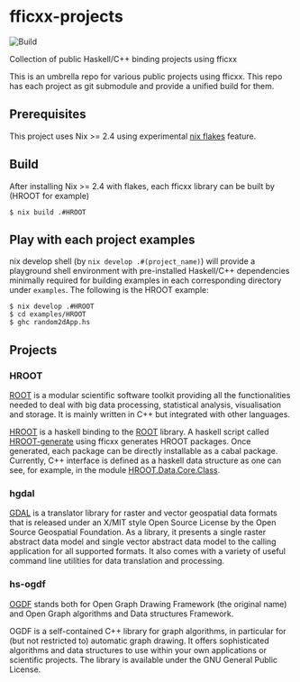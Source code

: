 # fficxx-projects

![Build](https://github.com/wavewave/fficxx-projects/actions/workflows/build.yml/badge.svg)

Collection of public Haskell/C++ binding projects using fficxx

This is an umbrella repo for various public projects using fficxx. This repo has each project as git submodule and provide a unified build for them.

## Prerequisites

This project uses Nix >= 2.4 using experimental [nix flakes](https://nixos.wiki/wiki/Flakes) feature.

## Build

After installing Nix >= 2.4 with flakes, each fficxx library can be built by (HROOT for example)
```
$ nix build .#HROOT
```

## Play with each project examples

nix develop shell (by `nix develop .#(project_name)`) will provide a playground shell environment with pre-installed
Haskell/C++ dependencies minimally required for building examples in each corresponding directory under `examples`.
The following is the HROOT example:
```
$ nix develop .#HROOT
$ cd examples/HROOT
$ ghc random2dApp.hs
```

## Projects

### HROOT
[ROOT](https://root.cern.ch) is a modular scientific software toolkit providing all the functionalities needed to deal with big data processing, statistical analysis, visualisation and storage. It is mainly written in C++ but integrated with other languages.

[HROOT](http://ianwookim.org/HROOT) is a haskell binding to the [ROOT](https://root.cern.ch) library. A haskell script called [HROOT-generate](http://github.com/wavewave/HROOT/blob/master/HROOT-generate) using fficxx generates HROOT packages. Once generated, each package can be directly installable as a cabal package. Currently, C++ interface is defined as a haskell data structure as one can see, for example, in the module [HROOT.Data.Core.Class](https://github.com/wavewave/HROOT/blob/master/HROOT-generate/lib/HROOT/Data/Core/Class.hs).

### hgdal
[GDAL](https://gdal.org) is a translator library for raster and vector geospatial data formats that is released under an X/MIT style Open Source License by the Open Source Geospatial Foundation. As a library, it presents a single raster abstract data model and single vector abstract data model to the calling application for all supported formats. It also comes with a variety of useful command line utilities for data translation and processing.

### hs-ogdf
[OGDF](https://ogdf.uos.de/) stands both for Open Graph Drawing Framework (the original name) and Open Graph algorithms and Data structures Framework.

OGDF is a self-contained C++ library for graph algorithms, in particular for (but not restricted to) automatic graph drawing. It offers sophisticated algorithms and data structures to use within your own applications or scientific projects. The library is available under the GNU General Public License.
